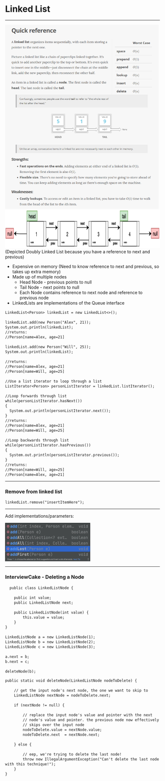 # Linked List
-----------------

<img src="LinkedListQuickRef.PNG" height="600">

<img src="linkedList.PNG" height="125">
(Depicted Doubly Linked List because you have a reference to next and previous)

-  Expensive on memory (Need to know reference to next and previous, so takes up extra memory)
-  Made up of multiple nodes
    - Head Node - previous points to null
    - Tail Node - next points to null
    - Each Node contains reference to next node and reference to previous node
- LinkedLists are implementations of the Queue interface

```
LinkedList<Person> linkedList = new LinkedList<>();

linkedList.add(new Person("Alex", 21));
System.out.println(linkedList);
//returns:
//Person[name=Alex, age=21]

linkedList.add(new Person("Will", 25));
System.out.println(linkedList);

//returns:
//Person[name=Alex, age=21]
//Person[name=Will, age=25]

//Use a list iterator to loop through a list
ListIterator<Person> personListIterator = linkedList.listIterator();

//Loop forwards through list
while(personListIterator.hasNext())
{
  System.out.println(personListIterator.next());
}
//returns:
//Person[name=Alex, age=21]
//Person[name=Will, age=25]

//Loop backwards through list
while(personListIterator.hasPrevious())
{
  System.out.println(personListIterator.previous());
}
//returns:
//Person[name=Will, age=25]
//Person[name=Alex, age=21]
```

----------

### Remove from linked list

```
linkedList.remove("insertItemHere");
```

----------

Add implementations/parameters:

<img src="linkedListAdd.PNG" height="125">


-----------
### InterviewCake - Deleting a Node

```
  public class LinkedListNode {

    public int value;
    public LinkedListNode next;

    public LinkedListNode(int value) {
        this.value = value;
    }
}

LinkedListNode a = new LinkedListNode(1);
LinkedListNode b = new LinkedListNode(2);
LinkedListNode c = new LinkedListNode(3);

a.next = b;
b.next = c;

deleteNode(b);

```

```
public static void deleteNode(LinkedListNode nodeToDelete) {

    // get the input node's next node, the one we want to skip to
    LinkedListNode nextNode = nodeToDelete.next;

    if (nextNode != null) {

        // replace the input node's value and pointer with the next
        // node's value and pointer. the previous node now effectively
        // skips over the input node
        nodeToDelete.value = nextNode.value;
        nodeToDelete.next  = nextNode.next;

    } else {

        // eep, we're trying to delete the last node!
        throw new IllegalArgumentException("Can't delete the last node with this technique!");
    }
}
```
